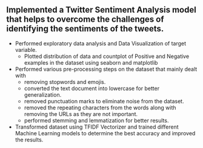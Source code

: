 ## Implemented a Twitter Sentiment Analysis model that helps to overcome the challenges of identifying the sentiments of the tweets.
* Performed exploratory data analysis and Data Visualization of target variable.
    - Plotted distribution of data and countplot of Positive and Negative examples in the dataset using seaborn and matplotlib
* Performed various pre-processing steps on the dataset that mainly dealt with 
    - removing stopwords and emojis.  
    - converted the text document into lowercase for better generalization.
    - removed punctuation marks to eliminate noise from the dataset.
    - removed the repeating characters from the words along with removing the URLs as they are not important.
    - performed stemming and lemmatization for better results.
* Transformed dataset using TFIDF Vectorizer and trained different Machine Learning models to determine the best accuracy and improved the results.
